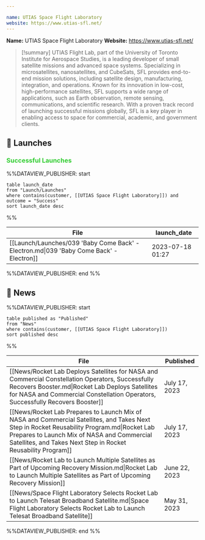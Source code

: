 ```yaml
---

name: UTIAS Space Flight Laboratory
website: https://www.utias-sfl.net/
---
```


**Name:** UTIAS Space Flight Laboratory
**Website:** https://www.utias-sfl.net/

>[!summary]
UTIAS Flight Lab, part of the University of Toronto Institute for Aerospace Studies, is a leading developer of small satellite missions and advanced space systems. Specializing in microsatellites, nanosatellites, and CubeSats, SFL provides end-to-end mission solutions, including satellite design, manufacturing, integration, and operations. Known for its innovation in low-cost, high-performance satellites, SFL supports a wide range of applications, such as Earth observation, remote sensing, communications, and scientific research. With a proven track record of launching successful missions globally, SFL is a key player in enabling access to space for commercial, academic, and government clients.


## 🚀 Launches

### <span style="color:limegreen">Successful Launches</span>

%%DATAVIEW_PUBLISHER: start
```
table launch_date
from "Launch/Launches"
where contains(customer, [[UTIAS Space Flight Laboratory]]) and outcome = "Success"
sort launch_date desc
```
%%

| File                                                                                    | launch_date      |
| --------------------------------------------------------------------------------------- | ---------------- |
| [[Launch/Launches/039 'Baby Come Back' - Electron.md\|039 'Baby Come Back' - Electron]] | 2023-07-18 01:27 |

%%DATAVIEW_PUBLISHER: end %%

## 📰 News
%%DATAVIEW_PUBLISHER: start
```
table published as "Published"
from "News"
where contains(customer, [[UTIAS Space Flight Laboratory]])
sort published desc
```
%%

| File                                                                                                                                                                                                                                                       | Published     |
| ---------------------------------------------------------------------------------------------------------------------------------------------------------------------------------------------------------------------------------------------------------- | ------------- |
| [[News/Rocket Lab Deploys Satellites for NASA and Commercial Constellation Operators,  Successfully Recovers Booster.md\|Rocket Lab Deploys Satellites for NASA and Commercial Constellation Operators,  Successfully Recovers Booster]]                   | July 17, 2023 |
| [[News/Rocket Lab Prepares to Launch Mix of NASA and Commercial Satellites, and Takes Next Step in Rocket Reusability Program.md\|Rocket Lab Prepares to Launch Mix of NASA and Commercial Satellites, and Takes Next Step in Rocket Reusability Program]] | July 17, 2023 |
| [[News/Rocket Lab to Launch Multiple Satellites as Part of Upcoming Recovery Mission.md\|Rocket Lab to Launch Multiple Satellites as Part of Upcoming Recovery Mission]]                                                                                   | June 22, 2023 |
| [[News/Space Flight Laboratory Selects Rocket Lab to Launch Telesat Broadband Satellite.md\|Space Flight Laboratory Selects Rocket Lab to Launch Telesat Broadband Satellite]]                                                                             | May 31, 2023  |

%%DATAVIEW_PUBLISHER: end %%